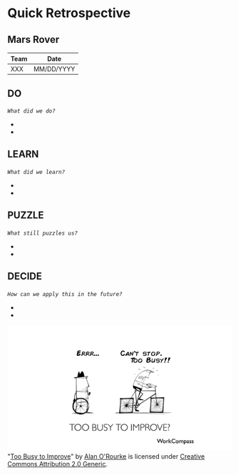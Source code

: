 # Quick Retrospective

## Mars Rover

| Team | Date |
| ---- | ---- |
| XXX | MM/DD/YYYY |

## DO
_`What did we do?`_

- 
-

## LEARN
_`What did we learn?`_

-
-

## PUZZLE
_`What still puzzles us?`_

-
-

## DECIDE
_`How can we apply this in the future?`_

-
-

![Retrospective](./images/Retrospective.jpg)<br>
"[Too Busy to Improve](https://commons.wikimedia.org/wiki/File:Too_Busy_To_Improve_-_Performance_Management_-_Square_Wheels.png)" by [Alan O'Rourke](https://www.flickr.com/people/33524159@N00) is licensed under [Creative Commons Attribution 2.0 Generic](https://creativecommons.org/licenses/by/2.0/deed.en).
